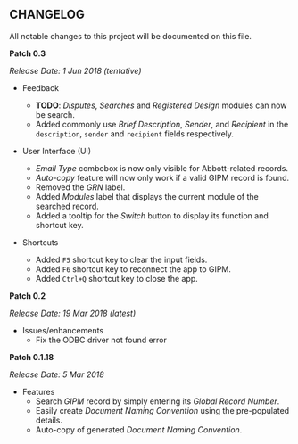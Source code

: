 CHANGELOG
---------
All notable changes to this project will be documented on this file.

**Patch 0.3**

_Release Date: 1 Jun 2018 (tentative)_

* Feedback
    * **TODO**: _Disputes_, _Searches_ and _Registered Design_ modules can now be search.  
    * Added commonly use _Brief Description_, _Sender_, and _Recipient_ in the `description`, `sender` and `recipient` fields respectively.

* User Interface (UI)
    * _Email Type_ combobox is now only visible for Abbott-related records.
    * _Auto-copy_ feature will now only work if a valid GIPM record is found.
    * Removed the _GRN_ label.
    * Added _Modules_ label that displays the current module of the searched record.
    * Added a tooltip for the _Switch_ button to display its function and shortcut key.

* Shortcuts
    * Added `F5` shortcut key to clear the input fields.
    * Added `F6` shortcut key to reconnect the app to GIPM.
    * Added `Ctrl+Q` shortcut key to close the app.

**Patch 0.2**

_Release Date: 19 Mar 2018 (latest)_

* Issues/enhancements
    - Fix the ODBC driver not found error


**Patch 0.1.18**

_Release Date: 5 Mar 2018_

* Features
    * Search _GIPM_ record by simply entering its _Global Record Number_.
    * Easily create _Document Naming Convention_ using the pre-populated details.
    * Auto-copy of generated _Document Naming Convention_.
